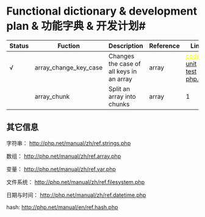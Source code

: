 # Functional dictionary & development plan &  功能字典 & 开发计划#

| Status | Fuction |      Description      | Reference | Link |
| ----- | ----- | ----- | ----- | ------ | 
|  √ | array_change_key_case | Changes the case of all keys in an array | array | <a style="color:yellow" href="array_change_key_case.go">code</a>  <a href="array_change_key_case.go">unit test</a>  <a href="array_change_key_case.go">php.net</a>  | array_change_key_case_test.go | http://php.net/manual/en/function.array-change-key-case.php |
|| array_chunk | Split an array into chunks | array | 1 |

## 其它信息
字符串：
http://php.net/manual/zh/ref.strings.php

数组：
http://php.net/manual/zh/ref.array.php

变量：
http://php.net/manual/zh/ref.var.php

文件系统：
http://php.net/manual/zh/ref.filesystem.php

日期与时间：
http://php.net/manual/zh/ref.datetime.php
<!-- http://php.net/manual/zh/refs.calendar.php
http://php.net/manual/zh/book.datetime.php
http://php.net/manual/zh/ref.datetime.php -->

hash:
http://php.net/manual/en/ref.hash.php 
